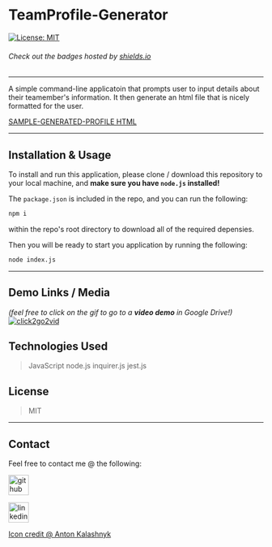 # TeamProfile-Generator

[![License: MIT](https://img.shields.io/badge/License-MIT-yellow.svg)](https://opensource.org/licenses/MIT)
###### Check out the badges hosted by [shields.io](https://shields.io/)
***
A simple command-line applicatoin that prompts user to input details about their teamember's information. It then generate an html file that is nicely formatted for the user.

[SAMPLE-GENERATED-PROFILE HTML](./dist/profile.html)

***
## Installation & Usage
To install and run this application, please clone / download this repository to your local machine, and **make sure you have `node.js` installed!**

The `package.json` is included in the repo, and you can run the following:

``` bash
npm i
``` 

within the repo's root directory to download all of the required depensies. 

Then you will be ready to start you application by running the following:

``` bash
node index.js
```

***
## Demo Links / Media
*(feel free to click on the gif to go to a **video demo** in Google Drive!)*
[<img src="./assets/demo.gif" alt='click2go2vid'>](https://drive.google.com/file/d/1F7lmnFQGHMEybQ0ozQ3c5OG0ug12gdxc/view) 

## Technologies Used
> JavaScript
> node.js
> inquirer.js
> jest.js

## License
> MIT

***
## Contact
Feel free to contact me @ the following:

[<img src="https://cdn.icon-icons.com/icons2/2351/PNG/512/logo_github_icon_143196.png" alt='github' height='40'>](https://github.com/DraconMarius) 

[<img src="https://cdn.icon-icons.com/icons2/2351/PNG/512/logo_linkedin_icon_143191.png" alt='linkedin' height='40'>](https://www.linkedin.com/in/mari-ma-70771585/)  

[Icon credit @ Anton Kalashnyk](https://icon-icons.com/users/14quJ7FM9cYdQZHidnZoM/icon-sets/)
